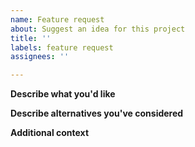 ```yaml
---
name: Feature request
about: Suggest an idea for this project
title: ''
labels: feature request
assignees: ''

---
```


**Describe what you'd like**

**Describe alternatives you've considered**

**Additional context**
